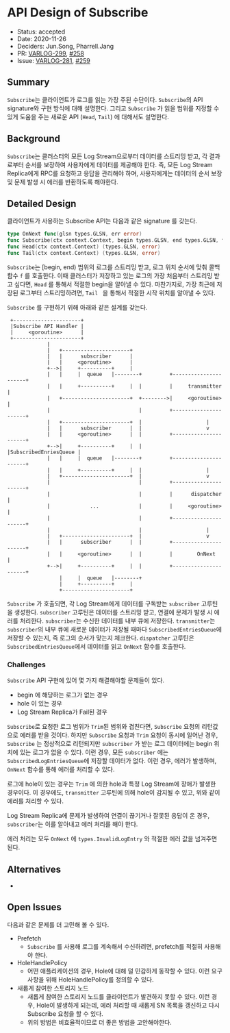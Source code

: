 # API Design of Subscribe

- Status: accepted
- Date: 2020-11-26
- Deciders: Jun.Song, Pharrell.Jang
- PR: [VARLOG-299](https://jira.daumkakao.com/browse/VARLOG-299), [#258](https://github.daumkakao.com/varlog/varlog/pull/258)
- Issue: [VARLOG-281](https://jira.daumkakao.com/browse/VARLOG-281), [#259](https://github.daumkakao.com/varlog/varlog/pull/259)

## Summary

`Subscribe`는 클라이언트가 로그를 읽는 가장 주된 수단이다. `Subscribe`의 API signature와 구현 방식에 대해 설명한다. 그리고 `Subscribe` 가 읽을 범위를 지정할 수 있게 도움을 주는 새로운 API (`Head`, `Tail`) 에 대해서도 설명한다.

## Background

`Subscribe`는 클러스터의 모든 Log Stream으로부터 데이터를 스트리밍 받고, 각 결과로부터 순서를 보장하여 사용자에게 데이터를 제공해야 한다. 즉, 모든 Log Stream Replica에게 RPC를 요청하고 응답을 관리해야 하며, 사용자에게는 데이터의 순서 보장 및 문제 발생 시 에러를 반환하도록 해야한다.

## Detailed Design

클라이언트가 사용하는 Subscribe API는 다음과 같은 signature 를 갖는다.

```go
type OnNext func(glsn types.GLSN, err error)
func Subscribe(ctx context.Context, begin types.GLSN, end types.GLSN, f OnNext, opts SubscribeOption) error
func Head(ctx context.Context) (types.GLSN, error)
func Tail(ctx context.Context) (types.GLSN, error)
```

`Subscribe`는 [begin, end) 범위의 로그를 스트리밍 받고, 로그 위치 순서에 맞춰 콜백 함수 `f` 를 호출한다. 이때 클러스터가 저장하고 있는 로그의 가장 처음부터 스트리밍 받고 싶다면, `Head` 를 통해서 적절한 begin을 알아낼 수 있다. 마찬가지로, 가장 최근에 저장된 로그부터 스트리밍하려면, `Tail ` 을 통해서 적절한 시작 위치를 알아낼 수 있다.

`Subscribe` 를 구현하기 위해 아래와 같은 설계를 갖는다.


     +----------------------+                                                    
     |Subscribe API Handler |                                                    
     |     <goroutine>      |                                                    
     +----------------------+                                                    
                 |                                                               
                 |   +----------------------+                                    
                 |   |      subscriber      |                                    
                 |   |     <goroutine>      |                                    
                 +-->|     +----------+     |                                    
                 |   |     |  queue   |--------+         +----------------------+
                 |   |     +----------+     |  |         |     transmitter      |
                 |   +----------------------+  +-------->|     <goroutine>      |
                 |                             |         +----------------------+
                 |   +----------------------+  |                     |           
                 |   |      subscriber      |  |                     v           
                 |   |     <goroutine>      |  |         +----------------------+
                 +-->|     +----------+     |  |         |SubscribedEnriesQueue |
                 |   |     |  queue   |--------+         +----------------------+
                 |   |     +----------+     |  |                     |           
                 |   +----------------------+  |                     v           
                 |                             |         +----------------------+
                 |                             |         |      dispatcher      |
                 |             ...             |         |     <goroutine>      |
                 |                             |         +----------------------+
                 |                             |                     |           
                 |   +----------------------+  |                     v           
                 |   |      subscriber      |  |         +----------------------+
                 |   |     <goroutine>      |  |         |        OnNext        |
                 +-->|     +----------+     |  |         +----------------------+
                     |     |  queue   |--------+                                 
                     |     +----------+     |                                    
                     +----------------------+                                                                                                     
`Subscribe` 가 호출되면, 각 Log Stream에게 데이터를 구독받는 `subscriber` 고루틴을 생성한다. `subscriber` 고루틴은 데이터를 스트리밍 받고, 연결에 문제가 발생 시 에러를 처리한다. `subscriber`는 수신한 데이터를 내부 큐에 저장한다. `transmitter`는 `subscriber`의 내부 큐에 새로운 데이터가 저장될 때마다 `SubscribedEntriesQueue`에 저장할 수 있는지, 즉 로그의 순서가 맞는지 체크한다. `dispatcher` 고루틴은 `SubscribedEntriesQueue`에서 데이터를 읽고 `OnNext` 함수를 호출한다.

### Challenges

`Subscribe` API 구현에 있어 몇 가지 해결해야할 문제들이 있다.

- begin 에 해당하는 로그가 없는 경우
- hole 이 있는 경우
- Log Stream Replica가 Fail된 경우

`Subscribe`로 요청한 로그 범위가 `Trim`된 범위와 겹친다면, `Subscribe` 요청의 리턴값으로 에러를 받을 것이다. 하지만 `Subscribe` 요청과 `Trim` 요청이 동시에 일어난 경우, `Subscribe` 는 정상적으로 리턴되지만 `subscriber` 가 받는 로그 데이터에는 begin 위치에 있는 로그가 없을 수 있다. 이런 경우, 모든 `subscriber` 에는 `SubscribedLogEntriesQueue`에 저장할 데이터가 없다. 이런 경우, 에러가 발생하며, `OnNext` 함수를 통해 에러를 처리할 수 있다.

로그에 hole이 있는 경우는 `Trim` 에 의한 hole과 특정 Log Stream에 장애가 발생한 경우이다. 이 경우에도, `transmitter` 고루틴에 의해 hole이 감지될 수 있고, 위와 같이 에러를 처리할 수 있다.

Log Stream Replica에 문제가 발생하여 연결이 끊기거나 잘못된 응답이 온 경우, `subscriber`는 이를 알아내고 에러 처리를 해야 한다.

에러 처리는 모두 `OnNext` 에 `types.InvalidLogEntry` 와 적절한 에러 값을 넘겨주면 된다.

## Alternatives

-

## Open Issues

다음과 같은 문제를 더 고민해 볼 수 있다.

- Prefetch
  - `Subscribe` 를 사용해 로그를 계속해서 수신하려면, prefetch를 적절히 사용해야 한다.
- HoleHandlePolicy
  - 어떤 애플리케이션의 경우, Hole에 대해 덜 민감하게 동작할 수 있다. 이런 요구 사항을 위해 HoleHandlePolicy를 정의할 수 있다.
- 새롭게 참여한 스토리지 노드
  - 새롭게 참여한 스토리지 노드를 클라이언트가 발견하지 못할 수 있다. 이런 경우, Hole이 발생하게 되는데, 에러 처리할 때 새롭게 SN 목록을 갱신하고 다시 Subscribe 요청을 할 수 있다.
  - 위의 방법은 비효율적이므로 더 좋은 방법을 고안해야한다.
